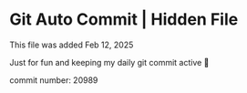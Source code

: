 # Git Auto Commit | Hidden File

This file was added Feb 12, 2025

Just for fun and keeping my daily git commit active 🤪

commit number: 20989
